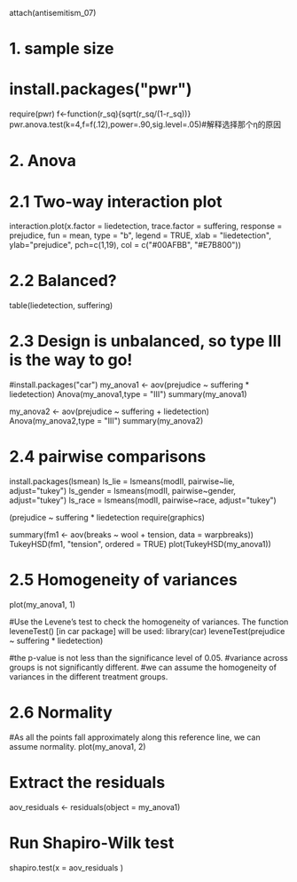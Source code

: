 attach(antisemitism_07)

# 1. sample size
# install.packages("pwr")
require(pwr)
f<-function(r_sq){sqrt(r_sq/(1-r_sq))}
pwr.anova.test(k=4,f=f(.12),power=.90,sig.level=.05)#解释选择那个η的原因

# 2. Anova

# 2.1 Two-way interaction plot
interaction.plot(x.factor = liedetection, trace.factor = suffering, 
                 response = prejudice, fun = mean, 
                 type = "b", legend = TRUE, 
                 xlab = "liedetection", ylab="prejudice",
                 pch=c(1,19), col = c("#00AFBB", "#E7B800"))   


# 2.2 Balanced?
table(liedetection, suffering)  

# 2.3 Design is unbalanced, so type III is the way to go!
#install.packages("car")
my_anova1 <- aov(prejudice ~ suffering * liedetection)
Anova(my_anova1,type = "III") 
summary(my_anova1)

my_anova2 <- aov(prejudice ~ suffering + liedetection)
Anova(my_anova2,type = "III") 
summary(my_anova2)




# 2.4 pairwise comparisons
install.packages(lsmean)
ls_lie = lsmeans(modII, pairwise~lie, adjust="tukey")
ls_gender = lsmeans(modII, pairwise~gender, adjust="tukey")
ls_race = lsmeans(modII, pairwise~race, adjust="tukey")

(prejudice ~ suffering * liedetection
  require(graphics)
  
summary(fm1 <- aov(breaks ~ wool + tension, data = warpbreaks))
TukeyHSD(fm1, "tension", ordered = TRUE)
plot(TukeyHSD(my_anova1))
  
  
# 2.5 Homogeneity of variances
plot(my_anova1, 1)

#Use the Levene’s test to check the homogeneity of variances. The function leveneTest() [in car package] will be used:
library(car)
leveneTest(prejudice ~ suffering * liedetection)

#the p-value is not less than the significance level of 0.05. 
#variance across groups is not  significantly different. 
#we can assume the homogeneity of variances in the different treatment groups.


# 2.6 Normality  
#As all the points fall approximately along this reference line, we can assume normality.
plot(my_anova1, 2)

# Extract the residuals
aov_residuals <- residuals(object = my_anova1)
# Run Shapiro-Wilk test
shapiro.test(x = aov_residuals )











